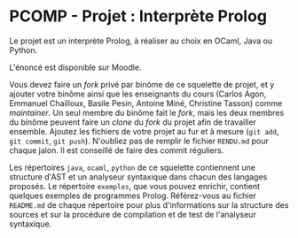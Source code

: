 # PCOMP - Projet : Interprète Prolog

Le projet est un interprète Prolog, à réaliser au choix en OCaml, Java ou Python.

L'énoncé est disponible sur Moodle.

Vous devez faire un _fork_ privé par binôme de ce squelette de projet, et y ajouter votre binôme ainsi que les enseignants du cours (Carlos Agon, Emmanuel Chailloux, Basile Pesin, Antoine Miné, Christine Tasson) comme _maintainer_.
Un seul membre du binôme fait le _fork_, mais les deux membres du binôme peuvent faire un _clone_ du _fork_ du projet afin de travailler ensemble.
Ajoutez les fichiers de votre projet au fur et à mesure (`git add`, `git commit`, `git push`).
N'oubliez pas de remplir le fichier `RENDU.md` pour chaque jalon.
Il est conseillé de faire des commit réguliers.

Les répertoires `java`, `ocaml`, `python` de ce squelette contiennent une structure d'AST et un analyseur syntaxique dans chacun des langages proposés.
Le répertoire `exemples`, que vous pouvez enrichir, contient quelques exemples de programmes Prolog.
Référez-vous au fichier `README.md` de chaque répertoire pour plus d'informations sur la structure des sources et sur la procédure de compilation et de test de l'analyseur syntaxique.

